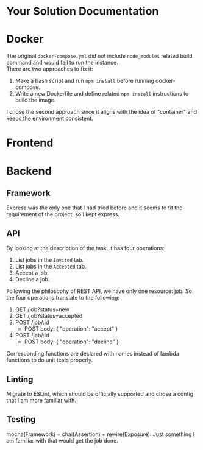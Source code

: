 Your Solution Documentation
===========================

# Docker

The original `docker-compose.yml` did not include `node_modules` related build command and would fail to run the instance.  
There are two approaches to fix it:
  1. Make a bash script and run `npm install` before running docker-compose.
  2. Write a new Dockerfile and define related `npm install` instructions to build the image.

I chose the second approach since it aligns with the idea of "container" and keeps the environment consistent.

# Frontend

# Backend

## Framework

Express was the only one that I had tried before and it seems to fit the requirement of the project, so I kept express.

## API

By looking at the description of the task, it has four operations:
  1. List jobs in the `Invited` tab.
  2. List jobs in the `Accepted` tab.
  3. Accept a job.
  4. Decline a job.

Following the philosophy of REST API, we have only one resource: job. So the four operations translate to the following:
  1. GET /job?status=new
  2. GET /job?status=accepted
  3. POST /job/:id
      - POST body: { "operation": "accept" }
  4. POST /job/:id
      - POST body: { "operation": "decline" }

Corresponding functions are declared with names instead of lambda functions to do unit tests properly.

## Linting

Migrate to ESLint, which should be officially supported and chose a config that I am more familiar with.

## Testing

mocha(Framework) + chai(Assertion) + rewire(Exposure). Just something I am familiar with that would get the job done.
